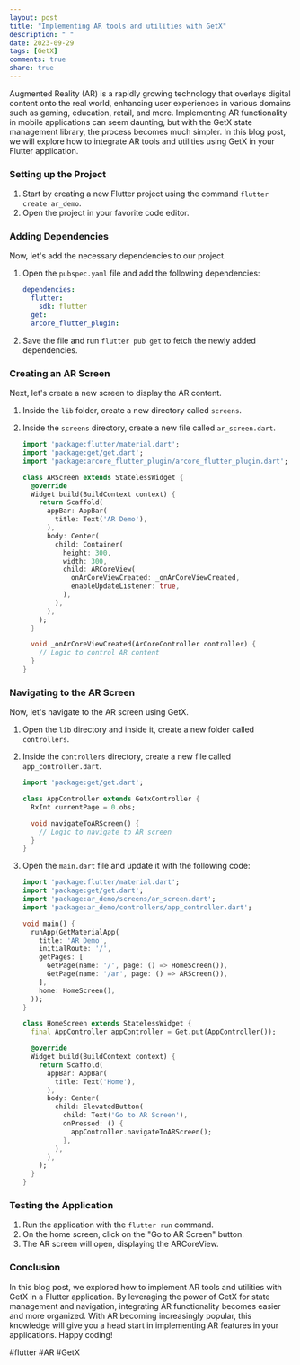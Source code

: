```yaml
---
layout: post
title: "Implementing AR tools and utilities with GetX"
description: " "
date: 2023-09-29
tags: [GetX]
comments: true
share: true
---
```


Augmented Reality (AR) is a rapidly growing technology that overlays digital content onto the real world, enhancing user experiences in various domains such as gaming, education, retail, and more. Implementing AR functionality in mobile applications can seem daunting, but with the GetX state management library, the process becomes much simpler. In this blog post, we will explore how to integrate AR tools and utilities using GetX in your Flutter application.

### Setting up the Project

1. Start by creating a new Flutter project using the command `flutter create ar_demo`.
2. Open the project in your favorite code editor.

### Adding Dependencies

Now, let's add the necessary dependencies to our project.

1. Open the `pubspec.yaml` file and add the following dependencies:

   ```yaml
   dependencies:
     flutter:
       sdk: flutter
     get:
     arcore_flutter_plugin:
     ```
     
2. Save the file and run `flutter pub get` to fetch the newly added dependencies.

### Creating an AR Screen

Next, let's create a new screen to display the AR content.

1. Inside the `lib` folder, create a new directory called `screens`.
2. Inside the `screens` directory, create a new file called `ar_screen.dart`.

   ```dart
   import 'package:flutter/material.dart';
   import 'package:get/get.dart';
   import 'package:arcore_flutter_plugin/arcore_flutter_plugin.dart';

   class ARScreen extends StatelessWidget {
     @override
     Widget build(BuildContext context) {
       return Scaffold(
         appBar: AppBar(
           title: Text('AR Demo'),
         ),
         body: Center(
           child: Container(
             height: 300,
             width: 300,
             child: ARCoreView(
               onArCoreViewCreated: _onArCoreViewCreated,
               enableUpdateListener: true,
             ),
           ),
         ),
       );
     }

     void _onArCoreViewCreated(ArCoreController controller) {
       // Logic to control AR content
     }
   }
   ```

### Navigating to the AR Screen

Now, let's navigate to the AR screen using GetX.

1. Open the `lib` directory and inside it, create a new folder called `controllers`.
2. Inside the `controllers` directory, create a new file called `app_controller.dart`.

   ```dart
   import 'package:get/get.dart';

   class AppController extends GetxController {
     RxInt currentPage = 0.obs;

     void navigateToARScreen() {
       // Logic to navigate to AR screen
     }
   }
   ```

3. Open the `main.dart` file and update it with the following code:

   ```dart
   import 'package:flutter/material.dart';
   import 'package:get/get.dart';
   import 'package:ar_demo/screens/ar_screen.dart';
   import 'package:ar_demo/controllers/app_controller.dart';

   void main() {
     runApp(GetMaterialApp(
       title: 'AR Demo',
       initialRoute: '/',
       getPages: [
         GetPage(name: '/', page: () => HomeScreen()),
         GetPage(name: '/ar', page: () => ARScreen()),
       ],
       home: HomeScreen(),
     ));
   }

   class HomeScreen extends StatelessWidget {
     final AppController appController = Get.put(AppController());

     @override
     Widget build(BuildContext context) {
       return Scaffold(
         appBar: AppBar(
           title: Text('Home'),
         ),
         body: Center(
           child: ElevatedButton(
             child: Text('Go to AR Screen'),
             onPressed: () {
               appController.navigateToARScreen();
             },
           ),
         ),
       );
     }
   }
   ```

### Testing the Application

1. Run the application with the `flutter run` command.
2. On the home screen, click on the "Go to AR Screen" button.
3. The AR screen will open, displaying the ARCoreView.

### Conclusion

In this blog post, we explored how to implement AR tools and utilities with GetX in a Flutter application. By leveraging the power of GetX for state management and navigation, integrating AR functionality becomes easier and more organized. With AR becoming increasingly popular, this knowledge will give you a head start in implementing AR features in your applications. Happy coding!

#flutter #AR #GetX